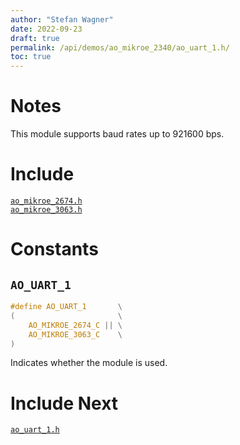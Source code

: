 ```yaml
---
author: "Stefan Wagner"
date: 2022-09-23
draft: true
permalink: /api/demos/ao_mikroe_2340/ao_uart_1.h/
toc: true
---
```


# Notes

This module supports baud rates up to 921600 bps.

# Include

[`ao_mikroe_2674.h`](ao_mikroe_2674.h.md) <br/>
[`ao_mikroe_3063.h`](ao_mikroe_3063.h.md)

# Constants

## `AO_UART_1`

```c
#define AO_UART_1       \
(                       \
    AO_MIKROE_2674_C || \
    AO_MIKROE_3063_C    \
)
```

Indicates whether the module is used.

# Include Next

[`ao_uart_1.h`](../../src/ao_sys_xc32_pic32_uart/ao_uart_1.h.md)
